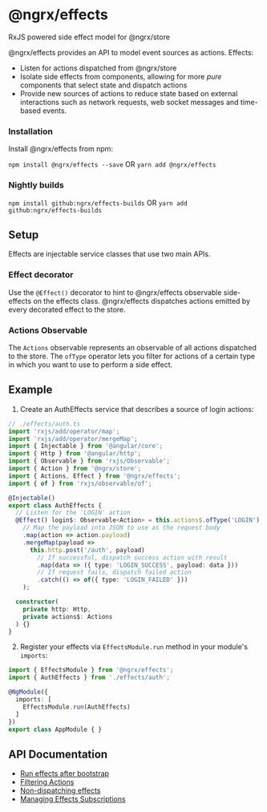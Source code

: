 # @ngrx/effects

RxJS powered side effect model for @ngrx/store

@ngrx/effects provides an API to model event sources as actions. Effects:

- Listen for actions dispatched from @ngrx/store
- Isolate side effects from components, allowing for more _pure_ components that select state and dispatch actions
- Provide new sources of actions to reduce state based on external
interactions such as network requests, web socket messages and time-based events.

### Installation
Install @ngrx/effects from npm:

`npm install @ngrx/effects --save` OR `yarn add @ngrx/effects`


### Nightly builds

`npm install github:ngrx/effects-builds` OR `yarn add github:ngrx/effects-builds`

## Setup

Effects are injectable service classes that use two main APIs.

### Effect decorator

Use the `@Effect()` decorator to hint to @ngrx/effects observable side-effects
on the effects class. @ngrx/effects dispatches actions emitted by every decorated
effect to the store.

### Actions Observable

The `Actions` observable represents an observable of all actions dispatched to the
store. The `ofType` operator lets you filter for actions of a certain type in which you
want to use to perform a side effect.

## Example
1. Create an AuthEffects service that describes a source of login actions:

```ts
// ./effects/auth.ts
import 'rxjs/add/operator/map';
import 'rxjs/add/operator/mergeMap';
import { Injectable } from '@angular/core';
import { Http } from '@angular/http';
import { Observable } from 'rxjs/Observable';
import { Action } from '@ngrx/store';
import { Actions, Effect } from '@ngrx/effects';
import { of } from 'rxjs/observable/of';

@Injectable()
export class AuthEffects {
  // Listen for the 'LOGIN' action
  @Effect() login$: Observable<Action> = this.actions$.ofType('LOGIN')
    // Map the payload into JSON to use as the request body
    .map(action => action.payload)
    .mergeMap(payload =>
      this.http.post('/auth', payload)
        // If successful, dispatch success action with result
        .map(data => ({ type: 'LOGIN_SUCCESS', payload: data }))
        // If request fails, dispatch failed action
        .catch(() => of({ type: 'LOGIN_FAILED' }))
    );

  constructor(
    private http: Http,
    private actions$: Actions
  ) {}      
}
```

2. Register your effects via `EffectsModule.run` method in your module's `imports`:

```ts
import { EffectsModule } from '@ngrx/effects';
import { AuthEffects } from './effects/auth';

@NgModule({
  imports: [
    EffectsModule.run(AuthEffects)
  ]
})
export class AppModule { }
```

## API Documentation
- [Run effects after bootstrap](./api.md#runafterbootstrap)
- [Filtering Actions](./api.md#oftype)
- [Non-dispatching effects](./api.md#non-dispatching-effects)
- [Managing Effects Subscriptions](./api.md#effectssubscription)
